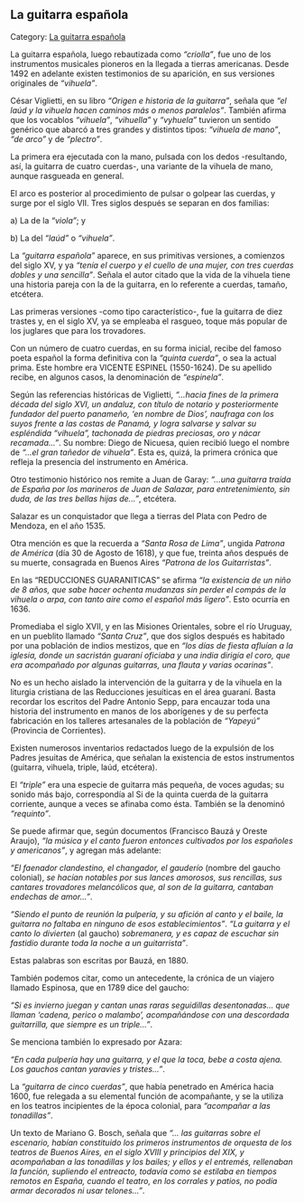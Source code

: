 ## La guitarra española

Category: [La guitarra española](http://descubrircorrientes.com.ar/2012/index.php/1594-cultura/4-musica/los-antecedentes-instrumentales-y-los-musicos-chamameceros/la-guitarra-espanola)

La guitarra española, luego rebautizada como _“criolla”_, fue uno de los instrumentos musicales pioneros en la llegada a tierras americanas. Desde 1492 en adelante existen testimonios de su aparición, en sus versiones originales de _“vihuela”_.

César Viglietti, en su libro _“Origen e historia de la guitarra”_, señala que _“el laúd y la vihuela hacen caminos más o menos paralelos”_. También afirma que los vocablos _“vihuela”_, _“vihuella”_ y _“vyhuela”_ tuvieron un sentido genérico que abarcó a tres grandes y distintos tipos: _“vihuela de mano”_, _“de arco”_ y de _“plectro”_.

La primera era ejecutada con la mano, pulsada con los dedos -resultando, así, la guitarra de cuatro cuerdas-, una variante de la vihuela de mano, aunque rasgueada en general.

El arco es posterior al procedimiento de pulsar o golpear las cuerdas, y surge por el siglo VII. Tres siglos después se separan en dos familias:

a) La de la _“viola”_; y

b) La del _“laúd”_ o _“vihuela”_.

La _“guitarra española”_ aparece, en sus primitivas versiones, a comienzos del siglo XV, y ya _“tenía el cuerpo y el cuello de una mujer, con tres cuerdas dobles y una sencilla”_. Señala el autor citado que la vida de la vihuela tiene una historia pareja con la de la guitarra, en lo referente a cuerdas, tamaño, etcétera.

Las primeras versiones -como tipo característico-, fue la guitarra de diez trastes y, en el siglo XV, ya se empleaba el rasgueo, toque más popular de los juglares que para los trovadores.

Con un número de cuatro cuerdas, en su forma inicial, recibe del famoso poeta español la forma definitiva con la _“quinta cuerda”_, o sea la actual prima. Este hombre era VICENTE ESPINEL (1550-1624). De su apellido recibe, en algunos casos, la denominación de _“espinela”_.

Según las referencias históricas de Viglietti, _“...hacia fines de la primera década del siglo XVI, un andaluz, con título de notario y posteriormente fundador del puerto panameño, ‘en nombre de Dios’, naufraga con los suyos frente a las costas de Panamá, y logra salvarse y salvar su espléndida “vihuela”, tachonada de piedras preciosas, oro y nácar recamada...”_. Su nombre: Diego de Nicuesa, quien recibió luego el nombre de _“...el gran tañedor de vihuela”_. Esta es, quizá, la primera crónica que refleja la presencia del instrumento en América.

Otro testimonio histórico nos remite a Juan de Garay: _“...una guitarra traída de España por los marineros de Juan de Salazar, para entretenimiento, sin duda, de las tres bellas hijas de...”_, etcétera.

Salazar es un conquistador que llega a tierras del Plata con Pedro de Mendoza, en el año 1535.

Otra mención es que la recuerda a _“Santa Rosa de Lima”_, ungida _Patrona de América_ (día 30 de Agosto de 1618), y que fue, treinta años después de su muerte, consagrada en Buenos Aires _“Patrona de los Guitarristas”_.

En las “REDUCCIONES GUARANITICAS” se afirma _“la existencia de un niño de 8 años, que sabe hacer ochenta mudanzas sin perder el compás de la vihuela o arpa, con tanto aire como el español más ligero”_. Esto ocurría en 1636.

Promediaba el siglo XVII, y en las Misiones Orientales, sobre el río Uruguay, en un pueblito llamado _“Santa Cruz”_, que dos siglos después es habitado por una población de indios mestizos, que en _“los días de fiesta afluían a la iglesia, donde un sacristán guaraní oficiaba y una india dirigía el coro, que era acompañado por algunas guitarras, una flauta y varias ocarinas”_.

No es un hecho aislado la intervención de la guitarra y de la vihuela en la liturgia cristiana de las Reducciones jesuíticas en el área guaraní. Basta recordar los escritos del Padre Antonio Sepp, para encauzar toda una historia del instrumento en manos de los aborígenes y de su perfecta fabricación en los talleres artesanales de la población de _“Yapeyú”_ (Provincia de Corrientes).

Existen numerosos inventarios redactados luego de la expulsión de los Padres jesuitas de América, que señalan la existencia de estos instrumentos (guitarra, vihuela, triple, laúd, etcétera).

El _“triple”_ era una especie de guitarra más pequeña, de voces agudas; su sonido más bajo, correspondía al Si de la quinta cuerda de la guitarra corriente, aunque a veces se afinaba como ésta. También se la denominó _“requinto”_.

Se puede afirmar que, según documentos (Francisco Bauzá y Oreste Araujo), _“la música y el canto fueron entonces cultivados por los españoles y americanos”_, y agregan más adelante:

_“El faenador clandestino, el changador, el gauderío_ (nombre del gaucho colonial), _se hacían notables por sus lances amorosos, sus rencillas, sus cantares trovadores melancólicos que, al son de la guitarra, cantaban endechas de amor...”_.

_“Siendo el punto de reunión la pulpería, y su afición al canto y el baile, la guitarra no faltaba en ninguno de esos establecimientos”_. _“La guitarra y el canto lo divierten_ (al gaucho) _sobremanera, y es capaz de escuchar sin fastidio durante toda la noche a un guitarrista”_.

Estas palabras son escritas por Bauzá, en 1880.

También podemos citar, como un antecedente, la crónica de un viajero llamado Espinosa, que en 1789 dice del gaucho:

_“Si es invierno juegan y cantan unas raras seguidillas desentonadas... que llaman ‘cadena, perico o malambo’, acompañándose con una descordada guitarrilla, que siempre es un triple...”_.

Se menciona también lo expresado por Azara:

_“En cada pulpería hay una guitarra, y el que la toca, bebe a costa ajena. Los gauchos cantan yaravíes y tristes...”_.

La _“guitarra de cinco cuerdas”_, que había penetrado en América hacia 1600, fue relegada a su elemental función de acompañante, y se la utiliza en los teatros incipientes de la época colonial, para _“acompañar a las tonadillas”_.

Un texto de Mariano G. Bosch, señala que _“... las guitarras sobre el escenario, habían constituido los primeros instrumentos de orquesta de los teatros de Buenos Aires, en el siglo XVIII y principios del XIX, y acompañaban a las tonadillas y los bailes; y ellos y el entremés, rellenaban la función, supliendo el entreacto, todavía como se estilaba en tiempos remotos en España, cuando el teatro, en los corrales y patios, no podía armar decorados ni usar telones...”_.